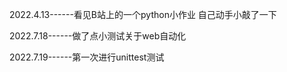 2022.4.13------看见B站上的一个python小作业 自己动手小敲了一下


2022.7.18------做了点小测试关于web自动化
 

2022.7.19------第一次进行unittest测试
